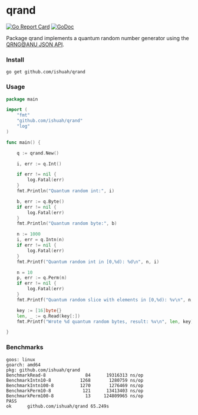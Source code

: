 # qrand
[![Go Report Card](https://goreportcard.com/badge/github.com/ishuah/qrand)](https://goreportcard.com/badge/github.com/ishuah/qrand)
[![GoDoc](https://pkg.go.dev/badge/github.com/ishuah/qrand)](https://pkg.go.dev/github.com/ishuah/qrand)

Package qrand implements a quantum random number generator using the [QRNG@ANU JSON API](https://qrng.anu.edu.au/contact/api-documentation/).

### Install
`go get github.com/ishuah/qrand`

### Usage
```go
package main

import (
	"fmt"
	"github.com/ishuah/qrand"
	"log"
)

func main() {

	q := qrand.New()

	i, err := q.Int()

	if err != nil {
		log.Fatal(err)
	}
	fmt.Println("Quantum random int:", i)

	b, err := q.Byte()
	if err != nil {
		log.Fatal(err)
	}
	fmt.Println("Quantum random byte:", b)

	n := 1000
	i, err = q.Intn(n)
	if err != nil {
		log.Fatal(err)
	}
	fmt.Printf("Quantum random int in [0,%d): %d\n", n, i)

	n = 10
	p, err := q.Perm(n)
	if err != nil {
		log.Fatal(err)
	}
	fmt.Printf("Quantum random slice with elements in [0,%d): %v\n", n, p)

	key := [16]byte{}
	len, _ := q.Read(key[:])
	fmt.Printf("Wrote %d quantum random bytes, result: %v\n", len, key)

}

```

### Benchmarks
```
goos: linux
goarch: amd64
pkg: github.com/ishuah/qrand
BenchmarkRead-8      	      84	  19316313 ns/op
BenchmarkIntn10-8    	    1268	   1280759 ns/op
BenchmarkIntn100-8   	    1270	   1276469 ns/op
BenchmarkPerm10-8    	     121	  13413403 ns/op
BenchmarkPerm100-8   	      13	 124809965 ns/op
PASS
ok  	github.com/ishuah/qrand	65.249s
```
